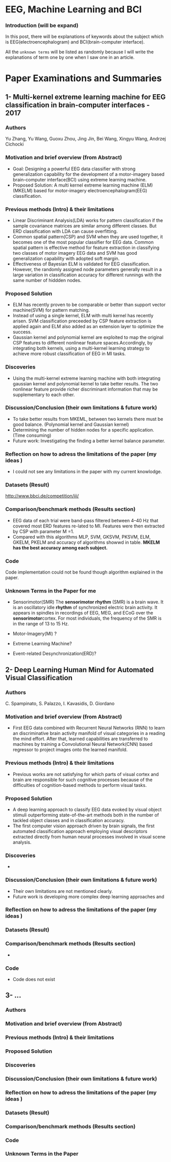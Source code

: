 # EEG, Machine Learning and BCI
### Introduction (will be expand) 

In this post, there will be explanations of keywords about the subject which is EEG(electroencephalogram) and BCI(brain-computer interface).

All the `unknown terms` will be listed as randomly because I will write the explanations of term one by one when I saw one in an article.

# Paper Examinations and Summaries
##  1- Multi-kernel extreme learning machine for EEG classification in brain-computer interfaces - 2017
 ### Authors
 Yu Zhang, Yu Wang, Guoxu Zhou, Jing Jin, Bei Wang, Xingyu Wang, Andrzej Cichocki

 ### Motivation and brief overview (from Abstract)
 - Goal: Designing a powerful EEG data classifier with strong  generalization capability for the development of a motor-imagery based brain-computer interface(BCI) using extreme learning machine. 
 - Proposed Solution: A multi kernel extreme learning machine (ELM)(MKELM) based for motor-imagery electroencephalogram(EEG) classification. 
 
 ### Previous methods (Intro) & their limitations

 - Linear Discriminant Analysis(LDA) works for pattern classification if the sample covariance matrices are similar among different classes. But ERD classification with LDA can cause overfitting.
- Common spatial pattern(CSP) and SVM when they are used together, it becomes one of the most popular classifier for EEG data. Common spatial pattern is effective method for feature extraction in classifying two classes of motor imagery EEG data and SVM has good generalization capability with adopted soft margin.
- Effectiveness of Bayesian ELM is validated for EEG classification. However, the randomly assigned node parameters generally result in a large variation in classification accuracy for different runnings with the same number of hiddden nodes.

 ### Proposed Solution
  - ELM has recently proven to be comparable or better than support vector machine(SVM) for  pattern matching. 
  - Instead of using a single kernel, ELM with multi kernel has recently arisen. SVM classification preceeded by CSP feature extraction is applied again and ELM also added as an extension layer to optimize the success.
  - Gaussian kernel and polynomial kernel are exploited to map the original CSP features to different nonlinear feature spaces.Accordingly, by integrating both kernels, using a multi-kernel learning strategy to achieve more robust classification of EEG in MI tasks.
  
 ### Discoveries
 -  Using the multi-kernel extreme learning machine with both integrating gaussian kernel and polynomial kernel to take better results. The two nonlinear feature provide richer discriminant information that may be supplementary to each other. 
 
 ### Discussion/Conclusion (their own limitations & future work)
 - To take better results from MKEML, between two kernels there must be good balance. (Polynomial kernel and Gaussian kernel)
 - Determining the number of hidden nodes for a specific application. (Time consuming)
 - Future work: Investigating the finding a better kernel balance parameter.
 ### Reflection on how to adress the limitations of the paper (my ideas )
 - I could not see any limitations in the paper with my current knowlodge.
 
 ### Datasets (Result)
 http://www.bbci.de/competition/iii/
 
 ### Comparison/benchmark methods (Results section)
 - EEG data of each trial were band-pass filtered between 4–40 Hz that covered most ERD features re-lated to MI. Features were then extracted by CSP with parameter M =1.
 - Compared with this algorithms MLP, SVM, GKSVM, PKSVM, ELM, GKELM, PKELM and accuracy of algorithms showwd in table. **MKELM has the best accuracy among each subject.**
 ### Code
 Code implementation could not be found though algorithm explained in the paper.
 ### Unknown Terms in the Paper for me
 
-  Sensorimotor(SMR)
The **sensorimotor rhythm** (SMR) is a brain wave. It is an oscillatory idle **rhythm** of synchronized electric brain activity. It appears in spindles in recordings of EEG, MEG, and ECoG over the **sensorimotor**cortex. For most individuals, the frequency of the SMR is in the range of 13 to 15 Hz.

- Motor-Imagery(MI) ?
- Extreme Learning Machine?
- Event-related Desynchronization(ERD)?

##  2- Deep Learning Human Mind for Automated Visual Classification
### Authors
C. Spampinato, S. Palazzo, I. Kavasidis, D. Giordano
### Motivation and brief overview (from Abstract)
- First EEG data combined with Recurrent Neural Networks (RNN) to learn an discriminative brain activity manifold of visual categories in a reading the mind effort. After that, learned capabilities are transferred to machines by training a Convolutional Neural Network(CNN) based regressor to project images onto the learned manifold.
### Previous methods (Intro) & their limitations
- Previous works are not satisfying for which parts of visual cortex and brain are responsible for such cognitive processes because of the difficulties of cognition-based methods to perform visual tasks.
### Proposed Solution

- A deep learning approach to classify EEG data evoked by visual object stimuli outperforming state-of-the-art methods both in the number of tackled object classes and in classification accuracy.
- The first computer vision approach driven by brain signals, the first automated classification approach employing visual descriptors extracted directly from human neural processes involved in visual scene analysis.

### Discoveries
- 
### Discussion/Conclusion (their own limitations & future work)
- Their own limitations are not mentioned clearly.
- Future work is developing more complex deep learning approaches and
### Reflection on how to adress the limitations of the paper (my ideas )
### Datasets (Result)
### Comparison/benchmark methods (Results section)
- 
### Code
- Code does not exist

##  3- ...
### Authors
### Motivation and brief overview (from Abstract)
### Previous methods (Intro) & their limitations
### Proposed Solution
### Discoveries
### Discussion/Conclusion (their own limitations & future work)
### Reflection on how to adress the limitations of the paper (my ideas )
### Datasets (Result)
### Comparison/benchmark methods (Results section)
### Code
### Unknown Terms in the Paper
<!--stackedit_data:
eyJoaXN0b3J5IjpbLTEyNzcwNzA5OTYsMTM0ODk5NTYzOSwtMT
kyOTQ4OTU1LC0xNTkzNTU2OTU5LC0zOTE3Mjk1MTIsLTE4Mjc0
ODM2OTIsMTk0MTg1NjM3Miw0ODk1NTk3NjksLTE0NTMyNjI1OD
EsLTkyMDI3NDI5MCwxNjUwMDI1OTM0LC0xOTUxNjA4NTI1LC0x
NjYxNjAwNDcsLTczMjM3NzUxMSwtMzIxNzM5NDIwXX0=
-->